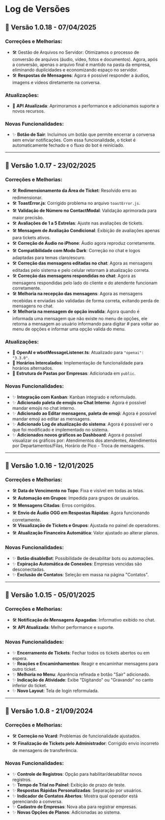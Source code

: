 # Log de Versões

## 🚀 Versão 1.0.18 - 07/04/2025

### Correções e Melhorias:
- 🛠️ Gestão de Arquivos no Servidor: Otimizamos o processo de conversão de arquivos (áudio, vídeo, fotos e documentos). Agora, após a conversão, apenas o arquivo final é mantido na pasta da empresa, eliminando duplicidades e economizando espaço no servidor.
- 🛠️ **Respostas de Mensagens**: Agora é possível responder a áudios, imagens e vídeos diretamente na conversa.


### Atualizações:
-  🔄 **API Atualizada**: Aprimoramos a performance e adicionamos suporte a novos recursos.

### Novas Funcionalidades:
- ✨ **Botão de Sair**: Incluímos um botão que permite encerrar a conversa sem enviar notificações. Com essa funcionalidade, o ticket é automaticamente fechado e o fluxo do bot é reiniciado.

---

## 🚀 Versão 1.0.17 - 23/02/2025

### Correções e Melhorias:
- 🛠️ **Redimensionamento da Área de Ticket**: Resolvido erro ao redimensionar.
- 🛠️ **ToastError.js**: Corrigido problema no arquivo `toastError.js`.
- 🛠️ **Validação de Número no ContactModal**: Validação aprimorada para maior precisão.
- 🛠️ **Avaliações de 1 a 5 Estrelas**: Ajuste nas avaliações de tickets.
- 🛠️ **Mensagem de Avaliação Condicional**: Exibição de avaliações apenas para tickets ativos.
- 🛠️ **Correção de Áudio no iPhone**: Áudio agora reproduz corretamente.
- 🛠️ **Compatibilidade com Modo Dark**: Correção no chat e logos adaptadas para temas claro/escuro.
- 🛠️ **Correção das mensagens editadas no chat**: Agora as mensagens editadas pelo sistema e pelo celular retornam à atualização correta.
- 🛠️ **Correção das mensagens respondidas no chat**: Agora as mensagens respondidas pelo lado do cliente e do atendente funcionam corretamente.
- 🛠️ **Melhoria na recepção das mensagens**: Agora as mensagens recebidas e enviadas são validadas de forma correta, evitando perda de mensagens no chat.
- 🛠️ **Melhoria na mensagem de opção invalida**: Agora quando é informada uma mensagem que não existe no menu de opções,
ele retorna a mensagem ao usuário informando para digitar # para voltar ao menu de opções e informar uma opção valida do menu.

### Atualizações:
- 🔄 **OpenAI e wbotMessageListener.ts**: Atualizado para `"openai": "3.3.0"`.
- 🔄 **Horários Intercalados**: Implementação de funcionalidade para horários alternados.
- 🔄 **Estrutura de Pastas por Empresas**: Adicionada em `public`.

### Novas Funcionalidades:
- ✨ **Integração com Kanban**: Kanban integrado e reformulado.
- ✨ **Adicionado paleta de emojis no Chat Interno**: Agora é possível mandar emojis no chat interno.
- ✨ **Adicionado ao Editar mensagens, paleta de emoji**: Agora é possível mandar emoji ao editar as mensagens.
- ✨ **Adicionado Log de atualização do sistema**: Agora é possível ver o que foi modificado e implementado no sistema.
- ✨ **Adicionados novos gráficos ao Dashboard**: Agora é possível visualizar os gráficos por:
Atendimentos dos atendentes, Atendimentos por Departamentos/Filas, Horário de Pico - Troca de mensagens.

---

## 🚀 Versão 1.0.16 - 12/01/2025

### Correções e Melhorias:
- 🛠️ **Data de Vencimento no Topo**: Fixa e visível em todas as telas.
- 🛠️ **Automação em Grupos**: Impedida para grupos de usuários.
- 🛠️ **Mensagens Citadas**: Erros corrigidos.
- 🛠️ **Envio de Áudio OGG em Respostas Rápidas**: Agora funcionando corretamente.
- 🛠️ **Visualização de Tickets e Grupos**: Ajustada no painel de operadores.
- 🛠️ **Atualização Financeira Automática**: Valor ajustado ao alterar planos.

### Novas Funcionalidades:
- ✨ **Botão disableBot**: Possibilidade de desabilitar bots ou automações.
- ✨ **Expiração Automática de Conexões**: Empresas vencidas são desconectadas.
- ✨ **Exclusão de Contatos**: Seleção em massa na página "Contatos".

---

## 🚀 Versão 1.0.15 - 05/01/2025

### Correções e Melhorias:
- 🛠️ **Notificação de Mensagens Apagadas**: Informativo exibido no chat.
- 🛠️ **API Atualizada**: Melhor performance e suporte.

### Novas Funcionalidades:
- ✨ **Encerramento de Tickets**: Fechar todos os tickets abertos ou em espera.
- ✨ **Reações e Encaminhamentos**: Reagir e encaminhar mensagens para outro ticket.
- ✨ **Melhoria no Menu**: Aparência refinada e botão "Sair" adicionado.
- ✨ **Indicação de Atividade**: Exibe "Digitando" ou "Gravando" no canto inferior do ticket.
- ✨ **Novo Layout**: Tela de login reformulada.

---

## 🚀 Versão 1.0.8 - 21/09/2024

### Correções e Melhorias:
- 🛠️ **Correção no Vcard**: Problemas de funcionalidade ajustados.
- 🛠️ **Finalização de Tickets pelo Administrador**: Corrigido envio incorreto de mensagens de transferência.

### Novas Funcionalidades:
- ✨ **Controle de Registros**: Opção para habilitar/desabilitar novos registros.
- ✨ **Tempo de Trial no Painel**: Exibição de prazo de teste.
- ✨ **Respostas Rápidas Personalizadas**: Separação por usuários.
- ✨ **Indicador de Contatos Abertos**: Mostra qual operador está gerenciando a conversa.
- ✨ **Cadastro de Empresas**: Nova aba para registrar empresas.
- ✨ **Novas Opções de Planos**: Adicionadas ao sistema.
